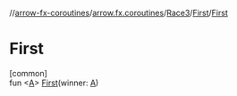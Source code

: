 //[arrow-fx-coroutines](../../../../index.md)/[arrow.fx.coroutines](../../index.md)/[Race3](../index.md)/[First](index.md)/[First](-first.md)

# First

[common]\
fun &lt;[A](index.md)&gt; [First](-first.md)(winner: [A](index.md))
